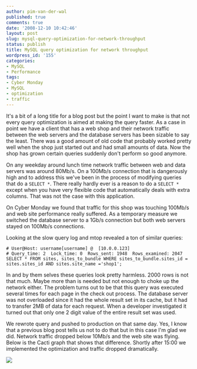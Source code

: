 ```yaml
---
author: pim-van-der-wal
published: true
comments: true
date: '2008-12-10 10:42:46'
layout: post
slug: mysql-query-optimization-for-network-throughput
status: publish
title: MySQL query optimization for network throughput
wordpress_id: '155'
categories:
- MySQL
- Performance
tags:
- Cyber Monday
- MySQL
- optimization
- traffic
---
```


It's a bit of a long title for a blog post but the point I want to make is that not every query optimization is aimed at making the query faster. As a case in point we have a client that has a web shop and their network traffic between the web servers and the database servers has been sizable to say the least. There was a good amount of old code that probably worked pretty well when the shop just started out and had small amounts of data. Now the shop has grown certain queries suddenly don't perform so good anymore.

On any weekday around lunch time network traffic between web and data servers was around 80Mb/s. On a 100Mb/s connection that is dangerously high and to address this we've been in the process of modifying queries that do a `SELECT *`. There really hardly ever is a reason to do a `SELECT *` except when you have very flexible code that automatically deals with extra columns. That was not the case with this application.

On Cyber Monday we found that traffic for this shop was touching 100Mb/s and web site performance really suffered. As a temporary measure we switched the database server to a 1Gb/s connection but both web servers stayed on 100Mb/s connections.

Looking at the slow query log and mtop revealed a ton of similar queries:
```
# User@Host: username[username] @  [10.0.0.123]
# Query_time: 2  Lock_time: 0  Rows_sent: 1948  Rows_examined: 2047
SELECT * FROM sites, sites_to_bundle WHERE sites_to_bundle.sites_id = sites.sites_id AND sites.site_name ='shop1';
```
In and by them selves these queries look pretty harmless. 2000 rows is not that much. Maybe more than is needed but not enough to choke up the network either. The problem turns out to be that this query was executed several times for each page in the check out process. The database server was not overloaded since it had the whole result set in its cache, but it had to transfer 2MB of data for each request. When a developer investigated it turned out that only one 2 digit value of the entire result set was used.

We rewrote query and pushed to production on that same day. Yes, I know that a previous blog post tells us not to do that but in this case I'm glad we did. Network traffic dropped below 10Mb/s and the web site was flying. Below is the Cacti graph that shows that difference. Shortly after 15:00 we implemented the optimization and traffic dropped dramatically.

[![](http://linuxsysadminblog.com/images/2008/12/network_traffic_improvement.png)](http://linuxsysadminblog.com/images/2008/12/network_traffic_improvement.png)
